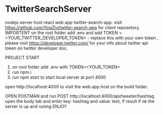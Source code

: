 # TwitterSearchServer
nodejs server host react web app twitter-search-app.
visit https://github.com/YosiZiv/twiiter-search-app for client reposetory.
IMPORTENT on the root folder add .env and add TOKEN = <YOUR_TWITTER_DEVELOPER_TOKEN> - replace this with your own token , please visit 
https://developer.twitter.com/ for your info about twitter api token on twitter developer doc. 

PROJECT START 

1. on root folder add .env with TOKEN=<YOUR_TOKEN>
2. run npm i
3. run npm start to start local server at port 4000

open http://localhost:4000 to visit the web app host on the build folder.

OPEN POSTMAN and run POST http://localhost:4000/api/tweeter/hashtag open the body tab and enter key: hashtag and value: test,
if result if ok the server is up and runing 
ENJOY

